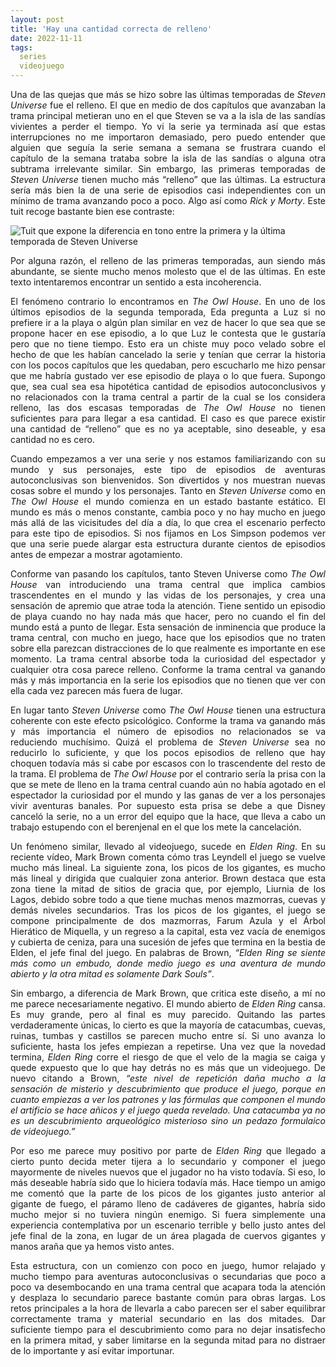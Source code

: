 ```yaml
---
layout: post
title: 'Hay una cantidad correcta de relleno'
date: 2022-11-11
tags:
  series
  videojuego
---
```

<p style='text-align: justify;'>Una de las quejas que más se hizo sobre las últimas temporadas de <i>Steven Universe</i> fue el relleno. El que en medio de dos capítulos que avanzaban la trama principal metieran uno en el que Steven se va a la isla de las sandías vivientes a perder el tiempo. Yo vi la serie ya terminada así que estas interrupciones no me importaron demasiado, pero puedo entender que alguien que seguía la serie semana a semana se frustrara cuando el capítulo de la semana trataba sobre la isla de las sandías o alguna otra subtrama irrelevante similar. Sin embargo, las primeras temporadas de <i>Steven Universe</i> tienen mucho más “relleno” que las últimas. La estructura sería más bien la de una serie de episodios casi independientes con un mínimo de trama avanzando poco a poco. Algo así como <i>Rick y Morty</i>. Este tuit recoge bastante bien ese contraste:</p>

![Tuit que expone la diferencia en tono entre la primera y la última temporada de Steven Universe](https://raw.githubusercontent.com/asielorz/blog/master/images/tuit-steven-universe.png)

<p style='text-align: justify;'>Por alguna razón, el relleno de las primeras temporadas, aun siendo más abundante, se siente mucho menos molesto que el de las últimas. En este texto intentaremos encontrar un sentido a esta incoherencia.</p>

<p style='text-align: justify;'>El fenómeno contrario lo encontramos en <i>The Owl House</i>. En uno de los últimos episodios de la segunda temporada, Eda pregunta a Luz si no prefiere ir a la playa o algún plan similar en vez de hacer lo que sea que se propone hacer en ese episodio, a lo que Luz le contesta que le gustaría pero que no tiene tiempo. Esto era un chiste muy poco velado sobre el hecho de que les habían cancelado la serie y tenían que cerrar la historia con los pocos capítulos que les quedaban, pero escucharlo me hizo pensar que me habría gustado ver ese episodio de playa o lo que fuera. Supongo que, sea cual sea esa hipotética cantidad de episodios autoconclusivos y no relacionados con la trama central a partir de la cual se los considera relleno, las dos escasas temporadas de <i>The Owl House</i> no tienen suficientes para para llegar a esa cantidad. El caso es que parece existir una cantidad de “relleno” que es no ya aceptable, sino deseable, y esa cantidad no es cero.</p>

<p style='text-align: justify;'>Cuando empezamos a ver una serie y nos estamos familiarizando con su mundo y sus personajes, este tipo de episodios de aventuras autoconclusivas son bienvenidos. Son divertidos y nos muestran nuevas cosas sobre el mundo y los personajes. Tanto en <i>Steven Universe</i> como en <i>The Owl House</i> el mundo comienza en un estado bastante estático. El mundo es más o menos constante, cambia poco y no hay mucho en juego más allá de las vicisitudes del día a día, lo que crea el escenario perfecto para este tipo de episodios. Si nos fijamos en Los Simpson podemos ver que una serie puede alargar esta estructura durante cientos de episodios antes de empezar a mostrar agotamiento.</p>

<p style='text-align: justify;'>Conforme van pasando los capítulos, tanto Steven Universe como <i>The Owl House</i> van introduciendo una trama central que implica cambios trascendentes en el mundo y las vidas de los personajes, y crea una sensación de apremio que atrae toda la atención. Tiene sentido un episodio de playa cuando no hay nada más que hacer, pero no cuando el fin del mundo está a punto de llegar. Esta sensación de inminencia que produce la trama central, con mucho en juego, hace que los episodios que no traten sobre ella parezcan distracciones de lo que realmente es importante en ese momento. La trama central absorbe toda la curiosidad del espectador y cualquier otra cosa parece relleno. Conforme la trama central va ganando más y más importancia en la serie los episodios que no tienen que ver con ella cada vez parecen más fuera de lugar.</p>

<p style='text-align: justify;'>En lugar tanto <i>Steven Universe</i> como <i>The Owl House</i> tienen una estructura coherente con este efecto psicológico. Conforme la trama va ganando más y más importancia el número de episodios no relacionados se va reduciendo muchísimo. Quizá el problema de <i>Steven Universe</i> sea no reducirlo lo suficiente, y que los pocos episodios de relleno que hay choquen todavía más si cabe por escasos con lo trascendente del resto de la trama. El problema de <i>The Owl House</i> por el contrario sería la prisa con la que se mete de lleno en la trama central cuando aún no había agotado en el espectador la curiosidad por el mundo y las ganas de ver a los personajes vivir aventuras banales. Por supuesto esta prisa se debe a que Disney canceló la serie, no a un error del equipo que la hace, que lleva a cabo un trabajo estupendo con el berenjenal en el que los mete la cancelación.</p>

<p style='text-align: justify;'>Un fenómeno similar, llevado al videojuego, sucede en <i>Elden Ring</i>. En su reciente vídeo, Mark Brown comenta cómo tras Leyndell el juego se vuelve mucho más lineal. La siguiente zona, los picos de los gigantes, es mucho más lineal y dirigida que cualquier zona anterior. Brown destaca que esta zona tiene la mitad de sitios de gracia que, por ejemplo, Liurnia de los Lagos, debido sobre todo a que tiene muchas menos mazmorras, cuevas y demás niveles secundarios. Tras los picos de los gigantes, el juego se compone principalmente de dos mazmorras, Farum Azula y el Árbol Hierático de Miquella, y un regreso a la capital, esta vez vacía de enemigos y cubierta de ceniza, para una sucesión de jefes que termina en la bestia de Elden, el jefe final del juego. En palabras de Brown, <i>“Elden Ring se siente más como un embudo, donde medio juego es una aventura de mundo abierto y la otra mitad es solamente Dark Souls”</i>.</p>

<p style='text-align: justify;'>Sin embargo, a diferencia de Mark Brown, que critica este diseño, a mí no me parece necesariamente negativo. El mundo abierto de <i>Elden Ring</i> cansa. Es muy grande, pero al final es muy parecido. Quitando las partes verdaderamente únicas, lo cierto es que la mayoría de catacumbas, cuevas, ruinas, tumbas y castillos se parecen mucho entre sí. Si uno avanza lo suficiente, hasta los jefes empiezan a repetirse. Una vez que la novedad termina, <i>Elden Ring</i> corre el riesgo de que el velo de la magia se caiga y quede expuesto que lo que hay detrás no es más que un videojuego. De nuevo citando a Brown, <i>“este nivel de repetición daña mucho a la sensación de misterio y descubrimiento que produce el juego, porque en cuanto empiezas a ver los patrones y las fórmulas que componen el mundo el artificio se hace añicos y el juego queda revelado. Una catacumba ya no es un descubrimiento arqueológico misterioso sino un pedazo formulaico de videojuego.”</i></p>

<p style='text-align: justify;'>Por eso me parece muy positivo por parte de <i>Elden Ring</i> que llegado a cierto punto decida meter tijera a lo secundario y componer el juego mayormente de niveles nuevos que el jugador no ha visto todavía. Si eso, lo más deseable habría sido que lo hiciera todavía más. Hace tiempo un amigo me comentó que la parte de los picos de los gigantes justo anterior al gigante de fuego, el páramo lleno de cadáveres de gigantes, habría sido mucho mejor si no tuviera ningún enemigo. Si fuera simplemente una experiencia contemplativa por un escenario terrible y bello justo antes del jefe final de la zona, en lugar de un área plagada de cuervos gigantes y manos araña que ya hemos visto antes.</p>

<p style='text-align: justify;'>Esta estructura, con un comienzo con poco en juego, humor relajado y mucho tiempo para aventuras autoconclusivas o secundarias que poco a poco va desembocando en una trama central que acapara toda la atención y desplaza lo secundario parece bastante común para obras largas. Los retos principales a la hora de llevarla a cabo parecen ser el saber equilibrar correctamente trama y material secundario en las dos mitades. Dar suficiente tiempo para el descubrimiento como para no dejar insatisfecho en la primera mitad, y saber limitarse en la segunda mitad para no distraer de lo importante y así evitar importunar.</p>
